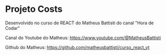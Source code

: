 # Projeto Costs

Desenvolvido no curso de REACT do Matheus Battisti do canal "Hora de Codar"

Canal do Youtube do Matheus: https://www.youtube.com/@MatheusBattisti

Github do Matheus: https://github.com/matheusbattisti/curso_react_yt
